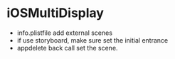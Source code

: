 # iOSMultiDisplay
- info.plistfile add external scenes
- if use storyboard, make sure set the initial entrance
- appdelete back call set the scene.
